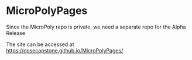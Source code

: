 # MicroPolyPages
Since the MicroPoly repo is private, we need a separate repo for the Alpha Release

The site can be accessed at https://cpsecapstone.github.io/MicroPolyPages/
